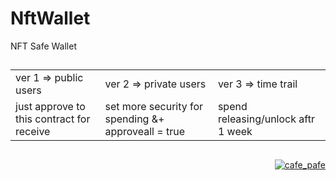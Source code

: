 # NftWallet
NFT Safe Wallet

##

<table>
  <tr>
    <td>
    ver 1 => public users
    </td>
    <td>
    ver 2 => private users
    </td>
    <td>
    ver 3 => time trail
    </td>
  </tr>
  <tr>
    <td>just approve to this contract for receive</td>
    <td>set more security for spending &+ approveall = true</td>
    <td>spend releasing/unlock aftr 1 week</td>
  </tr>
</table>
  

##

<p align="right">
  <a href="https://github.com/mosi-sol/NftWallet" target="blank">
  <img src="https://img.shields.io/badge/NFT%20Safe-Wallet-blue?style=flat" alt="cafe_pafe" /></a>  
</p>
